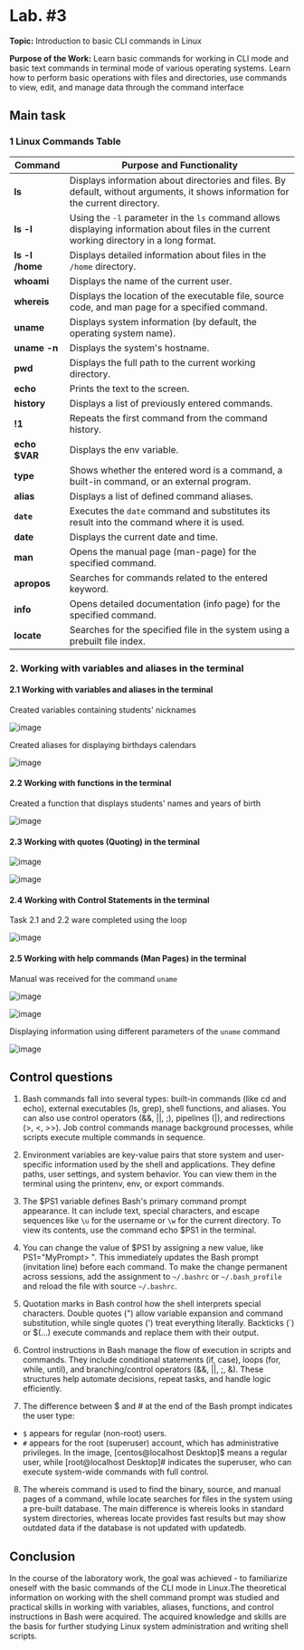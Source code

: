 # Lab. #3

**Topic:** Introduction to basic CLI commands in Linux

**Purpose of the Work:**
Learn basic commands for working in CLI mode and basic text commands in terminal mode of various operating systems. Learn how to perform basic operations with files and directories, use commands to view, edit, and manage data through the command interface

## Main task

### 1 Linux Commands Table

| Command           | Purpose and Functionality |
|------------------|-------------------------|
| **ls** | Displays information about directories and files. By default, without arguments, it shows information for the current directory. |
| **ls -l** | Using the `-l` parameter in the `ls` command allows displaying information about files in the current working directory in a long format. |
| **ls -l /home** | Displays detailed information about files in the `/home` directory. |
| **whoami** | Displays the name of the current user. |
| **whereis** | Displays the location of the executable file, source code, and man page for a specified command. |
| **uname** | Displays system information (by default, the operating system name). |
| **uname -n** | Displays the system's hostname. |
| **pwd** | Displays the full path to the current working directory. |
| **echo** | Prints the text to the screen. |
| **history** | Displays a list of previously entered commands. |
| **!1** | Repeats the first command from the command history. |
| **echo $VAR** | Displays the env variable.  |
| **type** | Shows whether the entered word is a command, a built-in command, or an external program. |
| **alias** | Displays a list of defined command aliases. |
| **`date`** | Executes the `date` command and substitutes its result into the command where it is used. |
| **date** | Displays the current date and time. |
| **man** | Opens the manual page (man-page) for the specified command. |
| **apropos** | Searches for commands related to the entered keyword. |
| **info** | Opens detailed documentation (info page) for the specified command. |
| **locate** | Searches for the specified file in the system using a prebuilt file index. |

### 2. Working with variables and aliases in the terminal

#### 2.1 Working with variables and aliases in the terminal

Created variables containing students' nicknames

![image](./attachments/1.png)

Created aliases for displaying birthdays calendars

![image](./attachments/2.png)

#### 2.2 Working with functions in the terminal

Created a function that displays students' names and years of birth

![image](./attachments/3.png)

#### 2.3 Working with quotes (Quoting) in the terminal

![image](./attachments/4.png)

![image](./attachments/5.png)

#### 2.4 Working with Control Statements in the terminal

Task 2.1 and 2.2 ware completed using the loop

![image](./attachments/6.png)

#### 2.5 Working with help commands (Man Pages) in the terminal

Manual was received for the command `uname`

![image](./attachments/7.png)

![image](./attachments/8.png)

Displaying information using different parameters of the `uname` command

![image](./attachments/9.png)


## Control questions

1. Bash commands fall into several types: built-in commands (like cd and echo), external executables (ls, grep), shell functions, and aliases. You can also use control operators (&&, ||, ;), pipelines (|), and redirections (>, <, >>). Job control commands manage background processes, while scripts execute multiple commands in sequence.

2. Environment variables are key-value pairs that store system and user-specific information used by the shell and applications. They define paths, user settings, and system behavior. You can view them in the terminal using the printenv, env, or export commands.

3. The $PS1 variable defines Bash's primary command prompt appearance. It can include text, special characters, and escape sequences like `\u` for the username or `\w` for the current directory. To view its contents, use the command echo $PS1 in the terminal.

4. You can change the value of $PS1 by assigning a new value, like PS1="MyPrompt> ". This immediately updates the Bash prompt (invitation line) before each command. To make the change permanent across sessions, add the assignment to `~/.bashrc` or `~/.bash_profile` and reload the file with source `~/.bashrc`.

5. Quotation marks in Bash control how the shell interprets special characters. Double quotes (") allow variable expansion and command substitution, while single quotes (') treat everything literally. Backticks (`) or $(...) execute commands and replace them with their output.

6. Control instructions in Bash manage the flow of execution in scripts and commands. They include conditional statements (if, case), loops (for, while, until), and branching/control operators (&&, ||, ;, &). These structures help automate decisions, repeat tasks, and handle logic efficiently.

7. The difference between $ and # at the end of the Bash prompt indicates the user type:
  - `$` appears for regular (non-root) users.
  - `#` appears for the root (superuser) account, which has administrative privileges.
In the image, [centos@localhost Desktop]$ means a regular user, while [root@localhost Desktop]# indicates the superuser, who can execute system-wide commands with full control.

8. The whereis command is used to find the binary, source, and manual pages of a command, while locate searches for files in the system using a pre-built database. The main difference is whereis looks in standard system directories, whereas locate provides fast results but may show outdated data if the database is not updated with updatedb.

## Conclusion

In the course of the laboratory work, the goal was achieved - to familiarize oneself with the basic commands of the CLI mode in Linux.The theoretical information on working with the shell command prompt was studied and practical skills in working with variables, aliases, functions, and control instructions in Bash were acquired. The acquired knowledge and skills are the basis for further studying Linux system administration and writing shell scripts.
